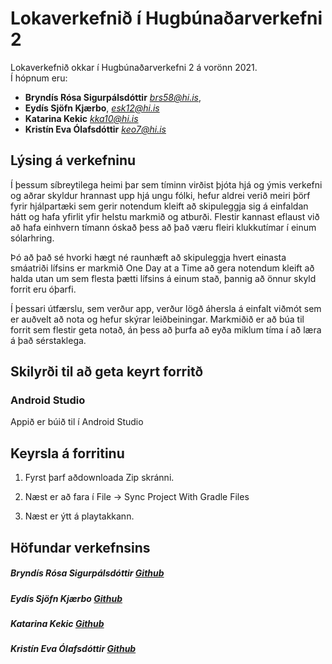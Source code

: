 # Lokaverkefnið í Hugbúnaðarverkefni 2

Lokaverkefnið okkar í Hugbúnaðarverkefni 2 á vorönn 2021. <br/>
Í hópnum eru:

 * **Bryndís Rósa Sigurpálsdóttir** *brs58@hi.is*,
 * **Eydís Sjöfn Kjærbo**,  *esk12@hi.is*
 * **Katarina Kekic**  *kka10@hi.is*
 * **Kristín Eva Ólafsdóttir** *keo7@hi.is*


## Lýsing á verkefninu

Í þessum síbreytilega heimi þar sem tíminn virðist þjóta hjá og ýmis verkefni og aðrar skyldur
hrannast upp hjá ungu fólki, hefur aldrei verið meiri þörf fyrir hjálpartæki sem gerir notendum
kleift að skipuleggja sig á einfaldan hátt og hafa yfirlit yfir helstu markmið og atburði.
Flestir kannast eflaust við að hafa einhvern tímann óskað þess að það væru fleiri klukkutímar í einum
sólarhring.

Þó að það sé hvorki hægt né raunhæft að skipuleggja hvert einasta smáatriði lífsins er markmið
One Day at a Time að gera notendum kleift að halda utan um sem flesta þætti lífsins á einum
stað, þannig að önnur skyld forrit eru óþarfi. 

Í þessari útfærslu, sem verður app, verður lögð áhersla á einfalt viðmót sem er auðvelt að nota og hefur
skýrar leiðbeiningar. Markmiðið er að búa til forrit sem flestir geta notað, án þess að þurfa að
eyða miklum tíma í að læra á það sérstaklega.

## Skilyrði til að geta keyrt forritð

### Android Studio 
Appið er búið til í Android Studio


## Keyrsla á forritinu

1. Fyrst þarf aðdownloada Zip skránni.

2. Næst er að fara í File -> Sync Project With Gradle Files

3. Næst er ýtt á playtakkann.  



## Höfundar verkefnsins

##### **Bryndís Rósa Sigurpálsdóttir** [Github](https://github.com/bryndisrosa97)
##### **Eydís Sjöfn Kjærbo** [Github](https://github.com/eydissjofn)
##### **Katarina Kekic** [Github](https://github.com/katkek)
##### **Kristín Eva Ólafsdóttir** [Github](https://github.com/kristin3va)


